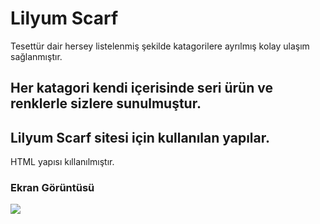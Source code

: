 <h1> Lilyum Scarf </h1>

Tesettür dair hersey listelenmiş şekilde katagorilere ayrılmış kolay ulaşım sağlanmıştır.

<h2> Her katagori kendi içerisinde seri ürün ve renklerle sizlere sunulmuştur. </h2>

<h2> Lilyum Scarf sitesi için kullanılan yapılar. </h2>

HTML yapısı kıllanılmıştır.

<h3> Ekran Görüntüsü </h3>

![](lilyum.gif)